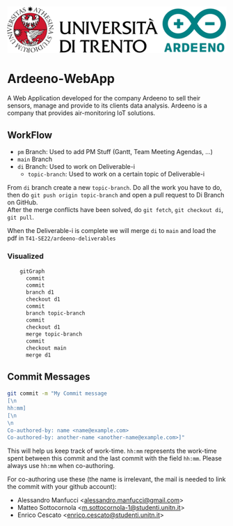 ![](./.common-media/logo-unitn-ardeeno-512.png)
# Ardeeno-WebApp
A Web Application developed for the company Ardeeno to sell their sensors, manage  and provide to its clients data analysis. Ardeeno is a company that provides air-monitoring IoT solutions.

## WorkFlow
- `pm` Branch: Used to add PM Stuff (Gantt, Team Meeting Agendas, ...)
- `main` Branch
- `di` Branch: Used to work on Deliverable-i
  - `topic-branch`: Used to work on a certain topic of Deliverable-i  

From `di` branch create a new `topic-branch`. Do all the work you have to do, then do `git push origin topic-branch` and open a pull request to Di Branch on GitHub.  
After the merge conflicts have been solved, do `git fetch`, `git checkout di`, `git pull`.

When the Deliverable-i is complete we will merge `di` to `main` and load the pdf in `T41-SE22/ardeeno-deliverables`

### Visualized
```mermaid
    gitGraph
      commit
      commit
      branch d1
      checkout d1
      commit
      branch topic-branch
      commit
      checkout d1
      merge topic-branch
      commit
      checkout main
      merge d1
```


## Commit Messages
```bash
git commit -m "My Commit message
[\n
hh:mm]
[\n
\n
Co-authored-by: name <name@example.com>
Co-authored-by: another-name <another-name@example.com>]"
```
This will help us keep track of work-time. `hh:mm` represents the work-time spent between this commit and the last commit with the field `hh:mm`. Please always use `hh:mm` when co-authoring.

For co-authoring use these (the name is irrelevant, the mail is needed to link the commit with your github account):
- Alessandro Manfucci \<alessandro.manfucci@gmail.com\>
- Matteo Sottocornola \<m.sottocornola-1@studenti.unitn.it\>
- Enrico Cescato \<enrico.cescato@studenti.unitn.it\>